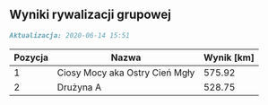 ## Wyniki rywalizacji grupowej

```markdown
Aktualizacja: 2020-06-14 15:51
```

Pozycja | Nazwa | Wynik [km] |
------------ | -------------  | -------------
 1 |Ciosy Mocy aka Ostry Cień Mgły | 575.92 
 2 |Drużyna A | 528.75